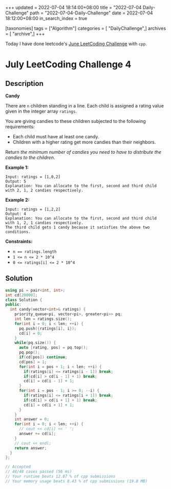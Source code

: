 +++
updated = 2022-07-04 18:14:00+08:00
title = "2022-07-04 Daily-Challenge"
path = "2022-07-04-Daily-Challenge"
date = 2022-07-04 18:12:00+08:00
in_search_index = true

[taxonomies]
tags = ["Algorithm"]
categories = [ "DailyChallenge",]
archives = [ "archive",]
+++

Today I have done leetcode's [June LeetCoding Challenge](https://leetcode.com/problems/candy/) with `cpp`.

<!-- more -->

# July LeetCoding Challenge 4

## Description

**Candy**

There are `n` children standing in a line. Each child is assigned a rating value given in the integer array `ratings`.

You are giving candies to these children subjected to the following requirements:

- Each child must have at least one candy.
- Children with a higher rating get more candies than their neighbors.

Return *the minimum number of candies you need to have to distribute the candies to the children*.

 

**Example 1:**

```
Input: ratings = [1,0,2]
Output: 5
Explanation: You can allocate to the first, second and third child with 2, 1, 2 candies respectively.
```

**Example 2:**

```
Input: ratings = [1,2,2]
Output: 4
Explanation: You can allocate to the first, second and third child with 1, 2, 1 candies respectively.
The third child gets 1 candy because it satisfies the above two conditions.
```

 

**Constraints:**

- `n == ratings.length`
- `1 <= n <= 2 * 10^4`
- `0 <= ratings[i] <= 2 * 10^4`

## Solution

``` cpp
using pi = pair<int, int>;
int cd[20000];
class Solution {
public:
  int candy(vector<int>& ratings) {
    priority_queue<pi, vector<pi>, greater<pi>> pq;
    int len = ratings.size();
    for(int i = 0; i < len; ++i) {
      pq.push({ratings[i], i});
      cd[i] = 0;
    }
    while(pq.size()) {
      auto [rating, pos] = pq.top();
      pq.pop();
      if(cd[pos]) continue;
      cd[pos] = 1;
      for(int i = pos + 1; i < len; ++i) {
        if(ratings[i] <= ratings[i - 1]) break;
        if(cd[i] > cd[i - 1] + 1) break;
        cd[i] = cd[i - 1] + 1;
      }
      for(int i = pos - 1; i >= 0; --i) {
        if(ratings[i] <= ratings[i + 1]) break;
        if(cd[i] > cd[i + 1] + 1) break;
        cd[i] = cd[i + 1] + 1;
      }
    }
    int answer = 0;
    for(int i = 0; i < len; ++i) {
      // cout << cd[i] << ' ';
      answer += cd[i];
    }
    // cout << endl;
    return answer;
  }
};

// Accepted
// 48/48 cases passed (56 ms)
// Your runtime beats 12.87 % of cpp submissions
// Your memory usage beats 8.43 % of cpp submissions (19.8 MB)
```
